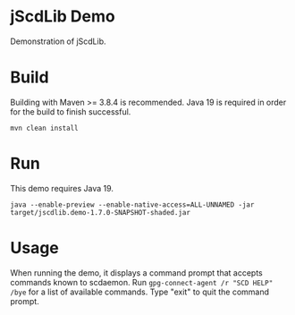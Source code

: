 # jScdLib Demo
Demonstration of jScdLib.

# Build
Building with Maven >= 3.8.4 is recommended. Java 19 is required in order for the build to finish successful.  
  
`mvn clean install`

# Run
This demo requires Java 19.  

```
java --enable-preview --enable-native-access=ALL-UNNAMED -jar target/jscdlib.demo-1.7.0-SNAPSHOT-shaded.jar
```

# Usage
When running the demo, it displays a command prompt that accepts commands known to scdaemon. Run ```gpg-connect-agent /r "SCD HELP" /bye``` for a list of available commands. Type "exit" to quit the command prompt.
